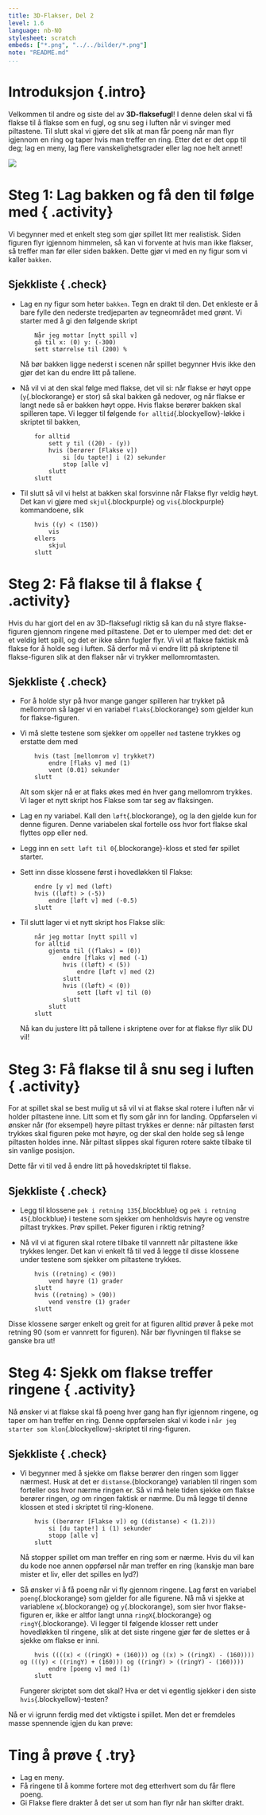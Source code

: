```yaml
---
title: 3D-Flakser, Del 2
level: 1.6
language: nb-NO
stylesheet: scratch
embeds: ["*.png", "../../bilder/*.png"]
note: "README.md"
...
```


# Introduksjon {.intro}

Velkommen til andre og siste del av __3D-flaksefugl__! I denne delen skal vi få flakse til å flakse som en fugl, og snu seg i luften når vi svinger med piltastene.  Til slutt skal vi gjøre det slik at man får poeng når man flyr igjennom en ring og taper hvis man treffer en ring. Etter det er det opp til deg; lag en meny, lag flere vanskelighetsgrader eller lag noe helt annet! 

![](flakser.png)

# Steg 1: Lag bakken og få den til  følge med { .activity}

Vi begynner med et enkelt steg som gjør spillet litt mer realistisk. Siden figuren flyr igjennom himmelen, så kan vi forvente at hvis man ikke flakser, så treffer man før eller siden bakken. Dette gjør vi med en ny figur som vi kaller `bakken`. 

## Sjekkliste { .check}

+ Lag en ny figur som heter `bakken`. Tegn en drakt til den. Det enkleste er å bare fylle den nederste tredjeparten av tegneområdet med grønt. Vi starter med å gi den følgende skript

    ```blocks
	    Når jeg mottar [nytt spill v]
		gå til x: (0) y: (-300)
		sett størrelse til (200) %
    ```

    Nå bør bakken ligge nederst i scenen når spillet begynner Hvis ikke den gjør det kan du endre litt på tallene. 

+ Nå vil vi at den skal følge med flakse, det vil si: når flakse er høyt oppe (`y`{.blockorange} er stor) så skal bakken gå nedover, og når flakse er langt nede så er bakken høyt oppe. Hvis flakse berører bakken skal spilleren tape. Vi legger til følgende `for alltid`{.blockyellow}-løkke i skriptet til bakken,

    ```blocks
	    for alltid
		    sett y til ((20) - (y))
		    hvis (berører [Flakse v])
			    si [du tapte!] i (2) sekunder
			    stop [alle v]
		    slutt
        slutt
    ```

+ Til slutt så vil vi helst at bakken skal forsvinne når Flakse flyr veldig høyt. Det kan vi gjøre med `skjul`{.blockpurple} og `vis`{.blockpurple} kommandoene, slik

    ```blocks
	    hvis ((y) < (150))
		    vis
	    ellers
		    skjul
	    slutt
    ```

# Steg 2: Få flakse til å flakse { .activity}

Hvis du har gjort del en av 3D-flaksefugl riktig så kan du nå styre flakse-figuren gjennom ringene med piltastene. Det er to ulemper med det: det er et veldig lett spill, og det er ikke sånn fugler flyr. Vi vil at flakse faktisk må flakse for å holde seg i luften. Så derfor må vi endre litt på skriptene til flakse-figuren slik at den flakser når vi trykker mellomromtasten. 

## Sjekkliste { .check}

+ For å holde styr på hvor mange ganger spilleren har trykket på mellomrom så lager vi en variabel `flaks`{.blockorange} som gjelder kun for flakse-figuren.

+ Vi må slette testene som sjekker om `opp`eller `ned` tastene trykkes og erstatte dem med

    ```blocks
	    hvis (tast [mellomrom v] trykket?)
		    endre [flaks v] med (1)
		    vent (0.01) sekunder
	    slutt
    ```

    Alt som skjer nå er at flaks økes med én hver gang mellomrom trykkes. Vi lager et nytt skript hos Flakse som tar seg av flaksingen.

+ Lag en ny variabel. Kall den `løft`{.blockorange}, og la den gjelde kun for denne figuren. Denne variabelen skal fortelle oss hvor fort flakse skal flyttes opp eller ned.

+ Legg inn en `sett løft til 0`{.blockorange}-kloss et sted før spillet starter.

+ Sett inn disse klossene først i hovedløkken til Flakse:

    ```blocks
	    endre [y v] med (løft)
	    hvis ((løft) > (-5))
		    endre [løft v] med (-0.5)
	    slutt
    ```

+ Til slutt lager vi et nytt skript hos Flakse slik:

    ```blocks
	    når jeg mottar [nytt spill v]
		for alltid
			gjenta til ((flaks) = (0))
				endre [flaks v] med (-1)
				hvis ((løft) < (5))
					endre [løft v] med (2)
				slutt
				hvis ((løft) < (0))
					sett [løft v] til (0)
				slutt
		    slutt
        slutt
    ```

    Nå kan du justere litt på tallene i skriptene over for at flakse flyr slik DU vil!

# Steg 3: Få flakse til å snu seg i luften { .activity}

For at spillet skal se best mulig ut så vil vi at flakse skal rotere i luften når vi holder piltastene inne. Litt som et fly som går inn for landing. Oppførselen vi ønsker når (for eksempel) høyre piltast trykkes er denne: når piltasten først trykkes skal figuren peke mot høyre, og der skal den holde seg så lenge piltasten holdes inne. Når piltast slippes skal figuren rotere sakte tilbake til sin vanlige posisjon. 

Dette får vi til ved å endre litt på hovedskriptet til flakse.

## Sjekkliste { .check}

+ Legg til klossene `pek i retning 135`{.blockblue} og `pek i retning 45`{.blockblue} i testene som sjekker om henholdsvis høyre og venstre piltast trykkes. Prøv spillet. Peker figuren i riktig retning?

+ Nå vil vi at figuren skal rotere tilbake til vannrett når piltastene ikke trykkes lenger. Det kan vi enkelt få til ved å legge til disse klossene under testene som sjekker om piltastene trykkes. 

    ```blocks
	    hvis ((retning) < (90))
		    vend høyre (1) grader
	    slutt 
	    hvis ((retning) > (90))
		    vend venstre (1) grader
	    slutt
    ```

Disse klossene sørger enkelt og greit for at figuren alltid prøver å peke mot retning 90 (som er vannrett for figuren). Når bør flyvningen til flakse se ganske bra ut!

# Steg 4: Sjekk om flakse treffer ringene { .activity}

Nå ønsker vi at flakse skal få poeng hver gang han flyr igjennom ringene, og taper om han treffer en ring. Denne oppførselen skal vi kode i `når jeg starter som klon`{.blockyellow}-skriptet til ring-figuren. 

## Sjekkliste { .check}

+ Vi begynner med å sjekke om flakse berører den ringen som ligger nærmest. Husk at det er `distanse`.{blockorange} variablen til ringen som forteller oss hvor nærme ringen er. Så vi må hele tiden sjekke om flakse berører ringen, *og* om ringen faktisk er nærme. Du må legge til denne klossen et sted i skriptet til ring-klonene. 

    ```blocks
	    hvis ((berører [Flakse v]) og ((distanse) < (1.2)))
		    si [du tapte!] i (1) sekunder
		    stopp [alle v] 
	    slutt
    ```

    Nå stopper spillet om man treffer en ring som er nærme. Hvis du vil kan du kode noe annen oppførsel når man treffer en ring (kanskje man bare mister et liv, eller det spilles en lyd?)

+ Så ønsker vi å få poeng når vi fly gjennom ringene. Lag først en variabel `poeng`{.blockorange} som gjelder for alle figurene. Nå må vi sjekke at variablene `x`{.blockorange} og `y`{.blockorange}, som sier hvor flakse-figuren er, ikke er altfor langt unna `ringX`{.blockorange} og `ringY`{.blockorange}. Vi legger til følgende klosser rett under hovedløkken til ringene, slik at det siste ringene gjør før de slettes er å sjekke om flakse er inni. 

    ```blocks
	    hvis ((((x) < ((ringX) + (160))) og ((x) > ((ringX) - (160)))) og (((y) < ((ringY) + (160))) og ((ringY) > ((ringY) - (160))))
		    endre [poeng v] med (1)
	    slutt
    ``` 

    Fungerer skriptet som det skal? Hva er det vi egentlig sjekker i den siste `hvis`{.blockyellow}-testen?

Nå er vi igrunn ferdig med det viktigste i spillet. Men det er fremdeles masse spennende igjen du kan prøve:

# Ting å prøve { .try}
+ Lag en meny.
+ Få ringene til å komme fortere mot deg etterhvert som du får flere poeng. 
+ Gi Flakse flere drakter å det ser ut som han flyr når han skifter drakt. 
